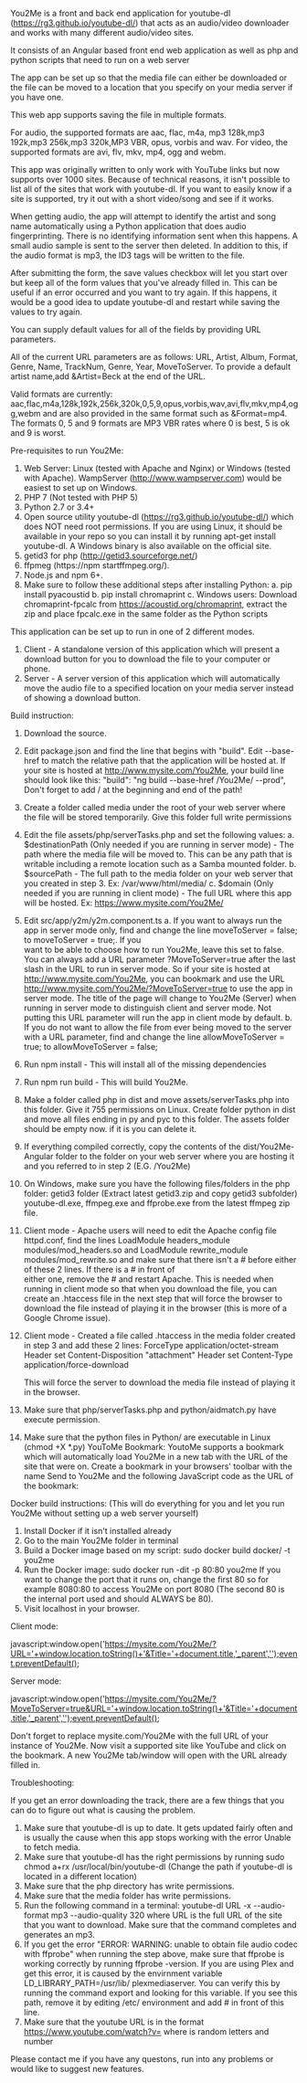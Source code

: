 You2Me is a front and back end application for youtube-dl (https://rg3.github.io/youtube-dl/) that acts as an audio/video downloader and works with many different audio/video sites.

It consists of an Angular based front end web application as well as php and python scripts that need to run on a web server

The app can be set up so that the media file can either be downloaded or the file can be moved to a location that you specify on your media server if you have one. 

This web app supports saving the file in multiple formats.

For audio, the supported formats are aac, flac, m4a, mp3 128k,mp3 192k,mp3 256k,mp3 320k,MP3 VBR, opus, vorbis and wav.
For video, the supported formats are avi, flv, mkv, mp4, ogg and webm.

This app was originally written to only work with YouTube links but now supports over 1000 sites. Because of technical reasons, it isn't possible to list all of the sites that work with youtube-dl. If you want to easily know if a site is supported, try it out with a short video/song and see if it works.

When getting audio, the app will attempt to identify the artist and song name automatically using a Python application that does audio fingerprinting. There is no identifying information sent when this happens. A small audio sample is sent to the server then deleted. In addition to this, if the audio format is mp3, the ID3 tags will be written to the file.

After submitting the form, the save values checkbox will let you start over but keep all of the form values that you've already filled in. This can be useful if an error occurred and you want to try again. If this happens, it would be a good idea to update youtube-dl and restart while saving the values to try again.

You can supply default values for all of the fields by providing URL parameters.

All of the current URL parameters are as follows: URL, Artist, Album, Format, Genre, Name, TrackNum, Genre, Year, MoveToServer. To provide a default artist name,add &Artist=Beck at the end of the URL. 

Valid formats are currently: aac,flac,m4a,128k,192k,256k,320k,0,5,9,opus,vorbis,wav,avi,flv,mkv,mp4,ogg,webm and are also provided in the same format such as &Format=mp4. The formats 0, 5 and 9 formats are MP3 VBR rates where 0 is best, 5 is ok and 9 is worst.

Pre-requisites to run You2Me:
1. Web Server: Linux (tested with Apache and Nginx) or Windows (tested with Apache). WampServer (http://www.wampserver.com) would be easiest to set up on Windows.
2. PHP 7 (Not tested with PHP 5) 
3. Python 2.7 or 3.4+
4. Open source utility youtube-dl (https://rg3.github.io/youtube-dl/) which does NOT need root permissions. If you are using Linux, it should be available in your repo so you can install it by running apt-get install youtube-dl. A Windows binary is also available on the official site.
5. getid3 for php (http://getid3.sourceforge.net/) 
6. ffpmeg (https://npm startffmpeg.org/). 
7. Node.js and npm 6+.
8. Make sure to follow these additional steps after installing Python:
   a. pip install pyacoustid
   b. pip install chromaprint
   c. Windows users: Download chromaprint-fpcalc from https://acoustid.org/chromaprint, extract the zip and place fpcalc.exe in the same folder as the Python scripts

This application can be set up to run in one of 2 different modes. 

1. Client - A standalone version of this application which will present a download button for you to download the file to your computer or phone.
2. Server - A server version of this application which will automatically move the audio file to a specified location on your media server instead of showing a download button.

Build instruction:
1. Download the source.
2. Edit package.json and find the line that begins with "build". Edit --base-href to match the relative path that the application will be hosted at. If     your site is hosted at http://www.mysite.com/You2Me, your build line should look like this: "build": "ng build --base-href /You2Me/ --prod", Don't       forget to add / at the beginning and end of the path!
3. Create a folder called media under the root of your web server where the file will be stored temporarily. Give this folder full write permissions 
4. Edit the file assets/php/serverTasks.php and set the following values: 
     a. $destinationPath (Only needed if you are running in server mode) - The path where the media file will be moved to. This can be any path that is     writable including a remote location such as a Samba mounted folder.
     b. $sourcePath - The full path to the media folder on your web server that you created in step 3. Ex: /var/www/html/media/
     c. $domain (Only needed if you are running in client mode) - The full URL where this app will be hosted. Ex: https://www.mysite.com/You2Me/
5. Edit src/app/y2m/y2m.component.ts 
     a. If you want to always run the app in server mode only, find and change the line moveToServer = false; to moveToServer = true;. If you    
        want to be able to choose how to run You2Me, leave this set to false. You can always add a URL parameter ?MoveToServer=true after the last slash in the URL to run in server mode. So if your site is hosted at http://www.mysite.com/You2Me, you can bookmark and use the URL http://www.mysite.com/You2Me/?MoveToServer=true to use the app in server mode. The title of the page will change to You2Me (Server) when running in server mode to distinguish client and server mode. Not putting this URL parameter will run the app in client mode by default.
     b. If you do not want to allow the file from ever being moved to the server with a URL parameter, find and change the line allowMoveToServer = true;   to allowMoveToServer = false;
6. Run npm install - This will install all of the missing dependencies
7. Run npm run build - This will build You2Me.
8. Make a folder called php in dist and move assets/serverTasks.php into this folder. Give it 755 permissions on Linux. Create folder python in  dist    
   and move all files ending in py and pyc to this folder. The assets folder should be empty now. if it is you can delete it.   
9. If everything compiled correctly, copy the contents of the dist/You2Me-Angular folder to the folder on your web server where you are hosting it and you referred to in step 2 (E.G. /You2Me)
10. On Windows, make sure you have the following files/folders in the php folder: getid3 folder (Extract latest getid3.zip and copy getid3 subfolder) youtube-dl.exe, ffmpeg.exe and ffprobe.exe from the latest ffmpeg zip file.
11. Client mode - Apache users will need to edit the Apache config file httpd.conf, find the lines LoadModule headers_module modules/mod_headers.so and      LoadModule rewrite_module modules/mod_rewrite.so and make sure that there isn't a # before either of these 2 lines. If there is a # in front of  
    either one, remove the # and restart Apache. This is needed when running in client mode so that when you download the file, you can create an .htaccess file in the next step that will force the browser to download the file instead of playing it in the browser (this is more of a Google Chrome issue).
12. Client mode - Created a file called .htaccess in the media folder created in step 3 and add these 2 lines:
    ForceType application/octet-stream
    Header set Content-Disposition "attachment"
    Header set Content-Type application/force-download

    This will force the server to download the media file instead of playing it in the browser.
13. Make sure that php/serverTasks.php and python/aidmatch.py have execute permission.
14. Make sure that the python files in Python/ are executable in Linux (chmod +X *.py)
YouToMe Bookmark:
YoutoMe supports a bookmark which will automatically load You2Me in a new tab with the URL of the site that were on. Create a bookmark in your browsers' toolbar with the name Send to You2Me and the following JavaScript code as the URL of the bookmark:

Docker build instructions: (This will do everything for you and let you run You2Me without setting up a web server yourself)

1. Install Docker if it isn't installed already
2. Go to the main You2Me folder in terminal
3. Build a Docker image based on my script: sudo docker build docker/ -t you2me
4. Run the Docker image: sudo docker run -dit -p 80:80 you2me If you want to change the port that it runs on, change the first 80 so for example 8080:80    to access You2Me on port 8080 (The second 80 is the internal port used and should ALWAYS be 80).
5. Visit localhost in your browser.

Client mode:

javascript:window.open('https://mysite.com/You2Me/?URL='+window.location.toString()+'&Title='+document.title,'_parent','');event.preventDefault();

Server mode:

javascript:window.open('https://mysite.com/You2Me/?MoveToServer=true&URL='+window.location.toString()+'&Title='+document.title,'_parent','');event.preventDefault();

Don't forget to replace mysite.com/You2Me with the full URL of your instance of You2Me. Now visit a supported site like YouTube and click on the bookmark. A new You2Me tab/window will open with the URL already filled in. 

Troubleshooting: 

If you get an error downloading the track, there are a few things that you can do to figure out what is causing the problem.

1. Make sure that youtube-dl is up to date. It gets updated fairly often and is usually the cause when this app stops working with the error Unable to      fetch media.
2. Make sure that youtube-dl has the right permissions by running sudo chmod a+rx /usr/local/bin/youtube-dl (Change the path if youtube-dl is located in    a different location)
3. Make sure that the php directory has write permissions.
4. Make sure that the media folder has write permissions. 
5. Run the following command in a terminal: youtube-dl URL -x --audio-format mp3 --audio-quality 320 where URL is the full URL of the site that you want    to download. Make sure that the command completes and generates an mp3.
6. If you get the error "ERROR: WARNING: unable to obtain file audio codec with ffprobe" when running the step above, make sure that ffprobe is working     correctly by running ffprobe -version. If you are using Plex and get this error, it is caused by the envirnment variable LD_LIBRARY_PATH=/usr/lib/       plexmediaserver. You can verify this by running the command export and looking for this variable. If you see this path, remove it by editing /etc/       environment and add # in front of this line.
7. Make sure that the youtube URL is in the format https://www.youtube.com/watch?v=<YOUTUBEID> where <YOUTUBEID> is random letters and number

Please contact me if you have any questons, run into any problems or would like to suggest new features. 